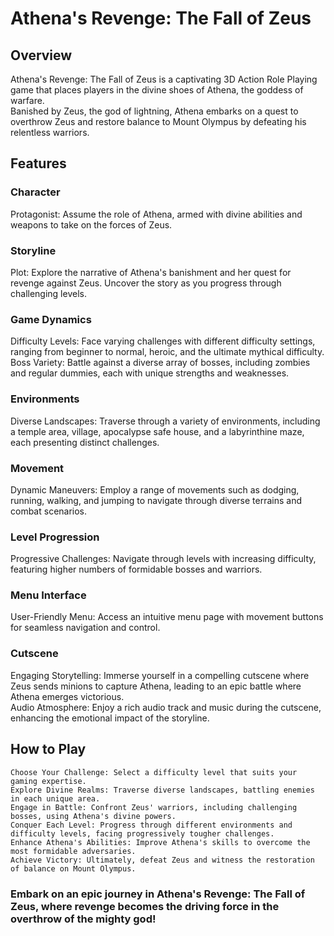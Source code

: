 # Athena's Revenge: The Fall of Zeus 

## Overview
Athena's Revenge: The Fall of Zeus is a captivating 3D Action Role Playing game that places players in the divine shoes of Athena, the goddess of warfare.   
Banished by Zeus, the god of lightning, Athena embarks on a quest to overthrow Zeus and restore balance to Mount Olympus by defeating his relentless warriors.   

## Features

### Character
Protagonist: Assume the role of Athena, armed with divine abilities and weapons to take on the forces of Zeus.   

### Storyline
Plot: Explore the narrative of Athena's banishment and her quest for revenge against Zeus. Uncover the story as you progress through challenging levels.   

### Game Dynamics
Difficulty Levels: Face varying challenges with different difficulty settings, ranging from beginner to normal, heroic, and the ultimate mythical difficulty.   
Boss Variety: Battle against a diverse array of bosses, including zombies and regular dummies, each with unique strengths and weaknesses.       

### Environments
Diverse Landscapes: Traverse through a variety of environments, including a temple area, village, apocalypse safe house, and a labyrinthine maze, each presenting distinct challenges.   

### Movement
Dynamic Maneuvers: Employ a range of movements such as dodging, running, walking, and jumping to navigate through diverse terrains and combat scenarios.   

### Level Progression
Progressive Challenges: Navigate through levels with increasing difficulty, featuring higher numbers of formidable bosses and warriors.    

### Menu Interface
User-Friendly Menu: Access an intuitive menu page with movement buttons for seamless navigation and control.    

### Cutscene
Engaging Storytelling: Immerse yourself in a compelling cutscene where Zeus sends minions to capture Athena, leading to an epic battle where Athena emerges victorious.   
Audio Atmosphere: Enjoy a rich audio track and music during the cutscene, enhancing the emotional impact of the storyline.    

## How to Play

    Choose Your Challenge: Select a difficulty level that suits your gaming expertise.
    Explore Divine Realms: Traverse diverse landscapes, battling enemies in each unique area.
    Engage in Battle: Confront Zeus' warriors, including challenging bosses, using Athena's divine powers.
    Conquer Each Level: Progress through different environments and difficulty levels, facing progressively tougher challenges.
    Enhance Athena's Abilities: Improve Athena's skills to overcome the most formidable adversaries.
    Achieve Victory: Ultimately, defeat Zeus and witness the restoration of balance on Mount Olympus.

### Embark on an epic journey in Athena's Revenge: The Fall of Zeus, where revenge becomes the driving force in the overthrow of the mighty god!
 
